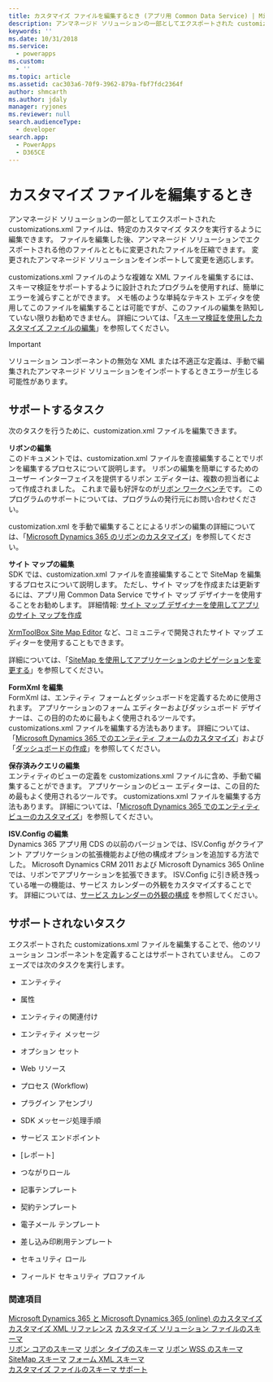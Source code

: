 ```yaml
---
title: カスタマイズ ファイルを編集するとき (アプリ用 Common Data Service) | Microsoft Docs
description: アンマネージド ソリューションの一部としてエクスポートされた customizations.xml ファイルは、特定のカスタマイズ タスクを実行するように編集できます。 ファイルを編集した後、アンマネージド ソリューションでエクスポートされる他のファイルとともに変更されたファイルを圧縮できます。 変更されたアンマネージド ソリューションをインポートして変更を適応します。
keywords: ''
ms.date: 10/31/2018
ms.service:
  - powerapps
ms.custom:
  - ''
ms.topic: article
ms.assetid: cac303a6-70f9-3962-879a-fbf7fdc2364f
author: shmcarth
ms.author: jdaly
manager: ryjones
ms.reviewer: null
search.audienceType:
  - developer
search.app:
  - PowerApps
  - D365CE
---
```


# <a name="when-to-edit-the-customizations-file"></a>カスタマイズ ファイルを編集するとき

アンマネージド ソリューションの一部としてエクスポートされた customizations.xml ファイルは、特定のカスタマイズ タスクを実行するように編集できます。 ファイルを編集した後、アンマネージド ソリューションでエクスポートされる他のファイルとともに変更されたファイルを圧縮できます。 変更されたアンマネージド ソリューションをインポートして変更を適応します。  
  
 customizations.xml ファイルのような複雑な XML ファイルを編集するには、スキーマ検証をサポートするように設計されたプログラムを使用すれば、簡単にエラーを減らすことができます。 メモ帳のような単純なテキスト エディタを使用してこのファイルを編集することは可能ですが、このファイルの編集を熟知していない限りお勧めできません。 詳細については、「[スキーマ検証を使用したカスタマイズ ファイルの編集](../model-driven-apps/edit-customizations-xml-file-schema-validation.md)」を参照してください。 
  
> [!IMPORTANT]
>  ソリューション コンポーネントの無効な XML または不適正な定義は、手動で編集されたアンマネージド ソリューションをインポートするときエラーが生じる可能性があります。  
  
## <a name="supported-tasks"></a>サポートするタスク  
 次のタスクを行うために、customization.xml ファイルを編集できます。  
  
 **リボンの編集**  
 このドキュメントでは、customization.xml ファイルを直接編集することでリボンを編集するプロセスについて説明します。 リボンの編集を簡単にするためのユーザー インターフェイスを提供するリボン エディターは、複数の担当者によって作成されました。 これまで最も好評なのが[リボン ワークベンチ](https://www.develop1.net/public/rwb/ribbonworkbench.aspx)です。 このプログラムのサポートについては、プログラムの発行元にお問い合わせください。  
  
 customization.xml を手動で編集することによるリボンの編集の詳細については、「[Microsoft Dynamics 365 のリボンのカスタマイズ](../model-driven-apps/customize-commands-ribbon.md)」を参照してください。  
  
 **サイト マップの編集**  
 SDK では、customization.xml ファイルを直接編集することで SiteMap を編集するプロセスについて説明します。 ただし、サイト マップを作成または更新するには、アプリ用 Common Data Service でサイト マップ デザイナーを使用することをお勧めします。 詳細情報: [サイト マップ デザイナーを使用してアプリのサイト マップを作成](../../maker/model-driven-apps/create-site-map-app.md)
  
 [XrmToolBox Site Map Editor](https://www.xrmtoolbox.com/plugins/MsCrmTools.SiteMapEditor/) など、コミュニティで開発されたサイト マップ エディターを使用することもできます。   
  
 詳細については、「[SiteMap を使用してアプリケーションのナビゲーションを変更する](/dynamics365/customer-engagement/developer/customize-dev/change-application-navigation-using-sitemap)」を参照してください。 
 
  
 **FormXml を編集**  
 FormXml は、エンティティ フォームとダッシュボードを定義するために使用されます。 アプリケーションのフォーム エディターおよびダッシュボード デザイナーは、この目的のために最もよく使用されるツールです。 customizations.xml ファイルを編集する方法もあります。 詳細については、「[Microsoft Dynamics 365 でのエンティティ フォームのカスタマイズ](../model-driven-apps/customize-entity-forms.md)」および「[ダッシュボードの作成](../model-driven-apps/create-dashboard.md)」を参照してください。
  
 **保存済みクエリの編集**  
 エンティティのビューの定義を customizations.xml ファイルに含め、手動で編集することができます。 アプリケーションのビュー エディターは、この目的ため最もよく使用されるツールです。 customizations.xml ファイルを編集する方法もあります。 詳細については、「[Microsoft Dynamics 365 でのエンティティ ビューのカスタマイズ](../model-driven-apps/customize-entity-views.md)」を参照してください。
  
 **ISV.Config の編集**  
 Dynamics 365 アプリ用 CDS の以前のバージョンでは、ISV.Config がクライアント アプリケーションの拡張機能および他の構成オプションを追加する方法でした。 Microsoft Dynamics CRM 2011 および Microsoft Dynamics 365 Online では、リボンでアプリケーションを拡張できます。 ISV.Config に引き続き残っている唯一の機能は、サービス カレンダーの外観をカスタマイズすることです。 詳細については、[サービス カレンダーの外観の構成](/dynamics365/customer-engagement/developer/customize-dev/service-calendar-appearance-configuration) を参照してください。
  
## <a name="unsupported-tasks"></a>サポートされないタスク  
 エクスポートされた customizations.xml ファイルを編集することで、他のソリューション コンポーネントを定義することはサポートされていません。 このフェーズでは次のタスクを実行します。  
  
-   エンティティ  
  
-   属性  
  
-   エンティティの関連付け  
  
-   エンティティ メッセージ  
  
-   オプション セット  
  
-   Web リソース  
  
-   プロセス (Workflow)  
  
-   プラグイン アセンブリ  
  
-   SDK メッセージ処理手順  
  
-   サービス エンドポイント  
  
-   [レポート]  
  
-   つながりロール  
  
-   記事テンプレート  
  
-   契約テンプレート  
  
-   電子メール テンプレート  
  
-   差し込み印刷用テンプレート  
  
-   セキュリティ ロール  
  
-   フィールド セキュリティ プロファイル  
  
### <a name="see-also"></a>関連項目  
 [Microsoft Dynamics 365 と Microsoft Dynamics 365 (online) のカスタマイズ](/dynamics365/customer-engagement/developer/customize-dev/customize-applications) <!-- TODO Need to find the topic in powerapps repo--> [カスタマイズ XML リファレンス](../model-driven-apps/customization-xml-reference.md) [カスタマイズ ソリューション ファイルのスキーマ](customization-solutions-file-schema.md)  
 [リボン コアのスキーマ](../model-driven-apps/ribbon-core-schema.md) [リボン タイプのスキーマ](../model-driven-apps/ribbon-types-schema.md) [リボン WSS のスキーマ](../model-driven-apps/ribbon-wss-schema.md)   
 [SiteMap スキーマ](/dynamics365/customer-engagement/developer/customize-dev/sitemap-schema) [フォーム XML スキーマ](../model-driven-apps/form-xml-schema.md)   
 [カスタマイズ ファイルのスキーマ サポート](../model-driven-apps/edit-customizations-xml-file-schema-validation.md)